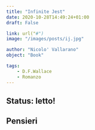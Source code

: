 ```yaml
---
title: "Infinite Jest"
date: 2020-10-28T14:49:24+01:00
draft: False 

link: url("#") 
image: "/images/posts/ij.jpg"

author: "Nicolo' Vallarano"
object: "Book"

tags: 
    - D.F.Wallace
    - Romanzo 
---
```


## Status: letto!

## Pensieri
